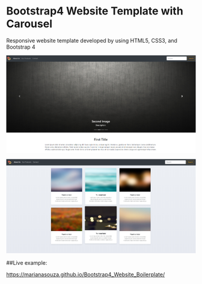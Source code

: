 # Bootstrap4 Website Template with Carousel

Responsive website template developed by using HTML5, CSS3, and Bootstrap 4


![Project Image](https://github.com/MarianaSouza/Bootstrap4_Website_Boilerplate/blob/master/img/project.PNG)

![Project Image2](https://github.com/MarianaSouza/Bootstrap4_Website_Boilerplate/blob/master/img/project_gallery.PNG)



##Live example:

 https://marianasouza.github.io/Bootstrap4_Website_Boilerplate/
